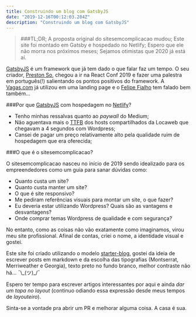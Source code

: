 ```yaml
---
title: Construindo um blog com GatsbyJS
date: "2019-12-16T00:12:03.284Z"
description: "Construindo um blog com GatsbyJS"
---
```


> ###TL;DR;
> A proposta original do sitesemcomplicacao mudou; Este site foi montado em Gatsby e hospedado no Netlify; Espero que ele não morra nos próximos meses; Sejamos otimistas que 2020 já está aí.

[GatsbyJS](https://www.gatsbyjs.org/) é um framework que já tem dado o que falar faz um tempo.
O seu criador, [Preston So](https://preston.so/), chegou a ir na React Conf 2019 e fazer uma palestra em português(!) salientando os pontos positivos do framework.
A [Vagas.com](https://www.vagas.com.br/) já utilizou em uma landing page e o [Felipe Fialho](https://github.com/felipefialho/felipefialho.com) tem falado bem também...

###Por que [GatsbyJS](https://www.gatsbyjs.org/) com hospedagem no [Netlify](https://www.netlify.com/)?

- Tenho minhas ressalvas quanto ao _paywall_ do Medium;
- Não aguentava mais o [TTFB](/time-to-first-byte) dos hosts compartilhados da Locaweb que chegavam a 4 segundos com Wordpress;
- Cansei de pagar um preço relativamente alto pela qualidade ruim de hospedagem que era oferecida;

###O que é o sitesemcomplicacao?

O sitesemcomplicacao nasceu no início de 2019 sendo idealizado para os empreendedores como um guia para sanar dúvidas como:

- Quanto custa um site?
- Quanto custa manter um site?
- O que é site responsivo?
- Me pediram referências visuais para montar um site, o que fazer?
- Eu deveria estar utilizando Wordpress? Quais são as vantagens e desvantagens?
- Onde comprar temas Wordpress de qualidade e com segurança?

No entanto, como as coisas não vão exatamente como imaginamos, virou meu site profissional.
Afinal de contas, criei o nome, a identidade visual e gostei.

Este site foi criado utilizando o modelo [starter-blog](https://gatsby-starter-blog-demo.netlify.com/), gostei da ideia de escrever posts em markdown e da escolha das tipografias (Montserrat, Merriweather e Georgia), texto preto no fundo branco, melhor contraste não há... ¯\\\_(ツ)_/¯  

Espero ter tempo para escrever artigos interessantes por aqui e ainda _dar um tapa no layout_ (continuo odiando essa expressão desde meus tempos de _layouteiro_).

Sinta-se a vontade pra abrir um PR e melhorar alguma coisa. A casa é sua.